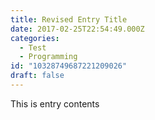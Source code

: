 ```yaml
---
title: Revised Entry Title
date: 2017-02-25T22:54:49.000Z
categories:
  - Test
  - Programming
id: "10328749687221209026"
draft: false
---
```

This is entry contents
